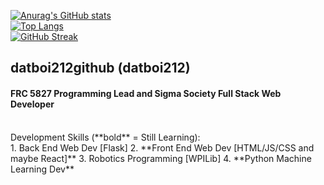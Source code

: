 [![Anurag's GitHub stats](https://github-readme-stats.vercel.app/api?username=datboi212github&show_icons=true&theme=transparent)](https://github.com/anuraghazra/github-readme-stats) <br>
[![Top Langs](https://github-readme-stats.vercel.app/api/top-langs/?username=datboi212github&theme=transparent&layout=donut)](https://github.com/anuraghazra/github-readme-stats) <br>
[![GitHub Streak](https://streak-stats.demolab.com/?user=datboi212github&theme=transparent)](https://git.io/streak-stats)

## datboi212github (datboi212)
#### FRC 5827 Programming Lead and Sigma Society Full Stack Web Developer
<br>
Development Skills (**bold** = Still Learning): <br>
1. Back End Web Dev [Flask]
2. **Front End Web Dev [HTML/JS/CSS and maybe React]**
3. Robotics Programming [WPILib]
4. **Python Machine Learning Dev**
<br>
<br>
<br>
